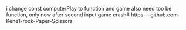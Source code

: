i change const computerPlay to function  and game also need too be function, only now after second input game crash# https---github.com-Kene1-rock-Paper-Scissors

